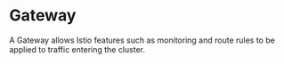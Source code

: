 # Gateway

A Gateway allows Istio features such as monitoring and route rules to be applied to traffic entering the cluster.